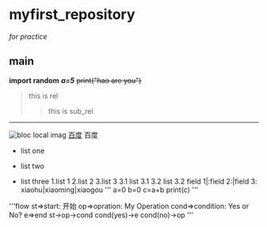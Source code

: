 # myfirst_repository
*for practice*
## main
**import random**
***a=5***
~~print("hao are you")~~
>this is rel
>>this is sub_rel
---
![bloc](http://..jpg "name")
local imag
[百度](http://baidu.com)
<a herf="http://baidu.com">百度</a>
- list one
+ list two
* list three
1.list 1
2.list 2
3.list 3
   3.1 list 3.1
   3.2 list 3.2
field 1|:field 2:|field 3:
 xiaohu|xiaoming|xiaogou
'''
a=0
b=0
c=a+b
print(c)
'''

'''flow
st=>start: 开始
op=>opration: My Operation
cond=>condition: Yes or No?
e=>end
st->op->cond
cond(yes)->e
cond(no)->op
'''
